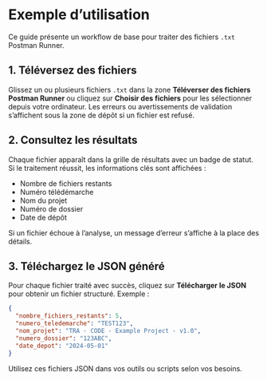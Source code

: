# Exemple d’utilisation

Ce guide présente un workflow de base pour traiter des fichiers `.txt` Postman Runner.

## 1. Téléversez des fichiers

Glissez un ou plusieurs fichiers `.txt` dans la zone **Téléverser des fichiers Postman Runner** ou cliquez sur **Choisir des fichiers** pour les sélectionner depuis votre ordinateur.
Les erreurs ou avertissements de validation s’affichent sous la zone de dépôt si un fichier est refusé.

## 2. Consultez les résultats

Chaque fichier apparaît dans la grille de résultats avec un badge de statut. Si le traitement réussit, les informations clés sont affichées :

* Nombre de fichiers restants
* Numéro télédémarche
* Nom du projet
* Numéro de dossier
* Date de dépôt

Si un fichier échoue à l’analyse, un message d’erreur s’affiche à la place des détails.

## 3. Téléchargez le JSON généré

Pour chaque fichier traité avec succès, cliquez sur **Télécharger le JSON** pour obtenir un fichier structuré. Exemple :

```json
{
  "nombre_fichiers_restants": 5,
  "numero_teledemarche": "TEST123",
  "nom_projet": "TRA - CODE - Example Project - v1.0",
  "numero_dossier": "123ABC",
  "date_depot": "2024-05-01"
}
```

Utilisez ces fichiers JSON dans vos outils ou scripts selon vos besoins.
